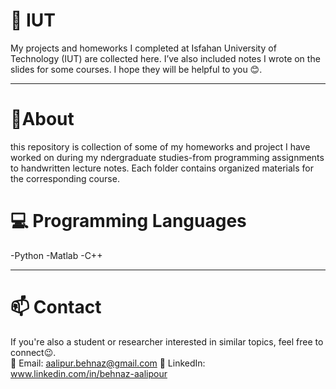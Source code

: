 # 📘 IUT
My projects and homeworks I completed at Isfahan University of Technology (IUT) are collected here.
I’ve also included notes I wrote on the slides for some courses. I hope they will be helpful to you 😊.

-------

# 📍About
this repository is collection of some of my homeworks and project I have worked on during 
my ndergraduate studies-from programming assignments to handwritten lecture notes.
Each folder contains organized materials for the corresponding course.


# 💻 Programming Languages
-Python
-Matlab
-C++

-------

# 📫 Contact
If you're also a student or researcher interested in similar topics, feel free to connect😉.  
📧 Email: aalipur.behnaz@gmail.com
💼 LinkedIn: www.linkedin.com/in/behnaz-aalipour
